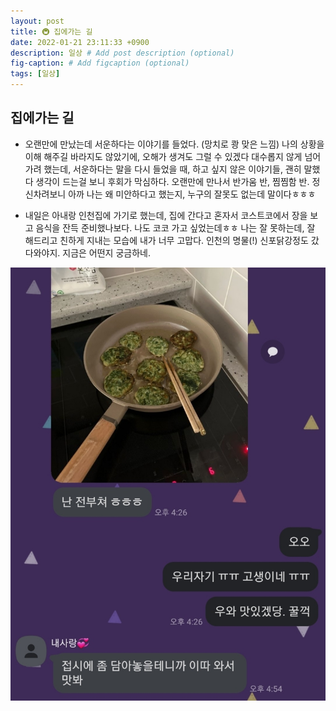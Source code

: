 ```yaml
---
layout: post
title: 🚇 집에가는 길
date: 2022-01-21 23:11:33 +0900
description: 일상 # Add post description (optional)
fig-caption: # Add figcaption (optional)
tags: [일상]
---
```

## 집에가는 길
- 오랜만에 만났는데 서운하다는 이야기를 들었다. (망치로 쾅 맞은 느낌) 나의 상황을 이해 해주길 바라지도 않았기에, 오해가 생겨도 그럴 수 있겠다 대수롭지 않게 넘어가려 했는데, 서운하다는 말을 다시 들었을 때, 하고 싶지 않은 이야기들, 괜히 말했다 생각이 드는걸 보니 후회가 막심하다. 오랜만에 만나서 반가움 반, 찜찜함 반. 정신차려보니 아까 나는 왜 미안하다고 했는지, 누구의 잘못도 없는데 말이다ㅎㅎㅎ

- 내일은 아내랑 인천집에 가기로 했는데, 집에 간다고 혼자서 코스트코에서 장을 보고 음식을 잔득 준비했나보다. 나도 코코 가고 싶었는데ㅎㅎ 나는 잘 못하는데, 잘 해드리고 친하게 지내는 모습에 내가 너무 고맙다. 인천의 명물(!) 신포닭강정도 갔다와야지. 지금은 어떤지 궁금하네. 

![2022-0121-2](/img/in-post/2022-0121-2.jpg)